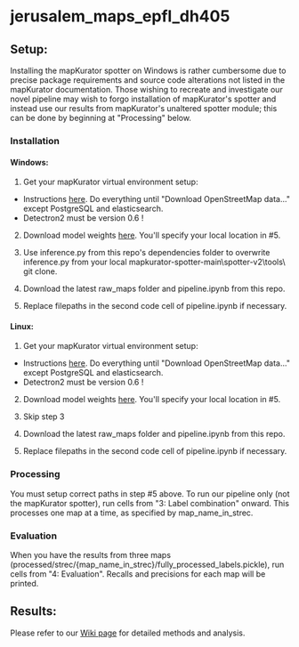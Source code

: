 # jerusalem_maps_epfl_dh405

## Setup:
Installing the mapKurator spotter on Windows is rather cumbersome due to precise package requirements and source code alterations not listed in the mapKurator documentation. Those wishing to recreate and investigate our novel pipeline may wish to forgo installation of mapKurator's spotter and instead use our results from mapKurator's unaltered spotter module; this can be done by beginning at "Processing" below.

### Installation
#### Windows:
1. Get your mapKurator virtual environment setup:
- Instructions [here](https://knowledge-computing.github.io/mapkurator-doc/#/docs/install1). Do everything until "Download OpenStreetMap data..." except PostgreSQL and elasticsearch.
- Detectron2 must be version 0.6 !

2. Download model weights [here](https://drive.google.com/file/d/1agOzYbhZPDVR-nqRc31_S6xu8yR5G1KQ/view). You'll specify your local location in #5.

3. Use inference.py from this repo's dependencies folder to overwrite inference.py from your local mapkurator-spotter-main\spotter-v2\tools\ git clone.

4. Download the latest raw_maps folder and pipeline.ipynb from this repo.

5. Replace filepaths in the second code cell of pipeline.ipynb if necessary.

#### Linux:
1. Get your mapKurator virtual environment setup:
- Instructions [here](https://knowledge-computing.github.io/mapkurator-doc/#/docs/install1). Do everything until "Download OpenStreetMap data..." except PostgreSQL and elasticsearch.
- Detectron2 must be version 0.6 !

2. Download model weights [here](https://drive.google.com/file/d/1agOzYbhZPDVR-nqRc31_S6xu8yR5G1KQ/view). You'll specify your local location in #5.

3. Skip step 3   

4. Download the latest raw_maps folder and pipeline.ipynb from this repo.

5. Replace filepaths in the second code cell of pipeline.ipynb if necessary.

### Processing
You must setup correct paths in step #5 above. To run our pipeline only (not the mapKurator spotter), run cells from "3: Label combination" onward. This processes one map at a time, as specified by map_name_in_strec.

### Evaluation
When you have the results from three maps (processed/strec/{map_name_in_strec}/fully_processed_labels.pickle), run cells from "4: Evaluation". Recalls and precisions for each map will be printed.

## Results:
Please refer to our [Wiki page](https://fdh.epfl.ch/index.php/Extracting_Toponyms_from_Maps_of_Jerusalem) for detailed methods and analysis.
